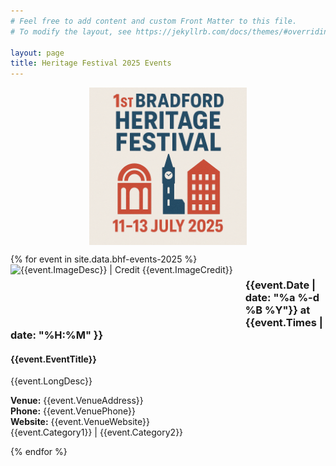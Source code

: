 ```yaml
---
# Feel free to add content and custom Front Matter to this file.
# To modify the layout, see https://jekyllrb.com/docs/themes/#overriding-theme-defaults

layout: page
title: Heritage Festival 2025 Events
---
```


<img alt="Bradford Hertiage Festival 2025 logo" src="images/festival-logo.png" style="width: 50%; display: block; margin: auto;">

{% for event in site.data.bhf-events-2025 %}
  <img src="images/{{event.ImageName}}" alt="{{event.ImageDesc}} | Credit {{event.ImageCredit}}" style="float: left; height: 80px; margin-right: 20px; margin-bottom: 10px;">
  <h3>{{event.Date | date: "%a %-d %B %Y"}} at {{event.Times | date: "%H:%M" }}</h3>
  <h4>{{event.EventTitle}}</h4>
  <p>    
    {{event.LongDesc}}
  </p>
  <p>
    <b>Venue:</b> {{event.VenueAddress}}<br/>
    <b>Phone:</b> {{event.VenuePhone}}<br/>
    <b>Website:</b> {{event.VenueWebsite}}<br/>
    {{event.Category1}} | {{event.Category2}}
  </p>
{% endfor %}
